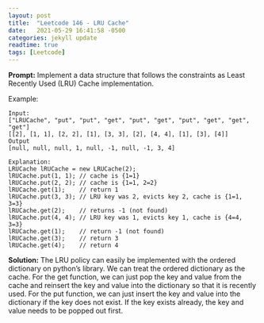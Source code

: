 ```yaml
---
layout: post
title:  "Leetcode 146 - LRU Cache"
date:   2021-05-29 16:41:58 -0500
categories: jekyll update
readtime: true
tags: [Leetcode]
---
```

**Prompt:** Implement a data structure that follows the constraints as Least Recently Used (LRU) Cache implementation. 

Example:

~~~
Input: 
["LRUCache", "put", "put", "get", "put", "get", "put", "get", "get", "get"]
[[2], [1, 1], [2, 2], [1], [3, 3], [2], [4, 4], [1], [3], [4]]
Output
[null, null, null, 1, null, -1, null, -1, 3, 4]

Explanation: 
LRUCache lRUCache = new LRUCache(2);
lRUCache.put(1, 1); // cache is {1=1}
lRUCache.put(2, 2); // cache is {1=1, 2=2}
lRUCache.get(1);    // return 1
lRUCache.put(3, 3); // LRU key was 2, evicts key 2, cache is {1=1, 3=3}
lRUCache.get(2);    // returns -1 (not found)
lRUCache.put(4, 4); // LRU key was 1, evicts key 1, cache is {4=4, 3=3}
lRUCache.get(1);    // return -1 (not found)
lRUCache.get(3);    // return 3
lRUCache.get(4);    // return 4
~~~

**Solution:** The LRU policy can easily be implemented with the ordered dictionary on python’s library. We can treat the ordered dictionary as the cache. For the get function, we can just pop the key and value from the cache and reinsert the key and value into the dictionary so that it is recently used. For the put function, we can just insert the key and value into the dictionary if the key does not exist. If the key exists already, the key and value needs to be popped out first.

